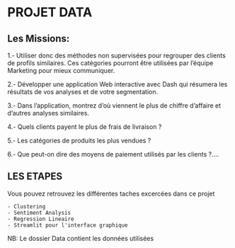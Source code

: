 # PROJET DATA 

## Les Missions:

1.- Utiliser donc des méthodes non supervisées pour regrouper des clients de profils 
similaires. Ces catégories pourront être utilisées par l’équipe Marketing pour mieux communiquer. 

2.- Développer une application Web interactive avec Dash qui résumera les résultats de vos 
analyses et de votre segmentation.

3.- Dans l’application, montrez d’où viennent le plus de chiffre d’affaire et d’autres analyses 
similaires.

4.- Quels clients payent le plus de frais de livraison ?

5.- Les catégories de produits les plus vendues ?

6.- Que peut-on dire des moyens de paiement utilisés par les clients ?….

## LES ETAPES

Vous pouvez retrouvez les différentes taches excercées dans ce projet

    - Clustering 
    - Sentiment Analysis
    - Regression Lineaire
    - Streamlit pour l'interface graphique
  NB: Le dossier Data contient les données utilisées